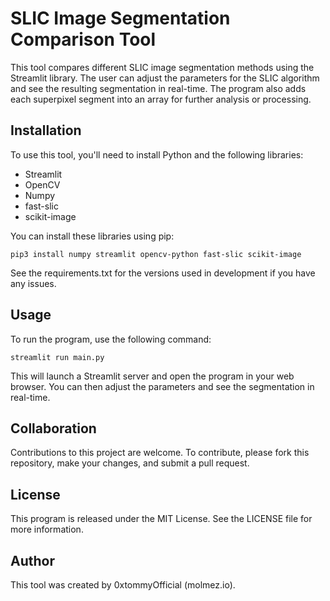 # SLIC Image Segmentation Comparison Tool

This tool compares different SLIC image segmentation methods using the Streamlit library. The user can adjust the parameters for the SLIC algorithm and see the resulting segmentation in real-time. The program also adds each superpixel segment into an array for further analysis or processing.

## Installation

To use this tool, you'll need to install Python and the following libraries:

- Streamlit
- OpenCV
- Numpy
- fast-slic
- scikit-image

You can install these libraries using pip:

`pip3 install numpy streamlit opencv-python fast-slic scikit-image`

See the requirements.txt for the versions used in development if you have any issues.

## Usage

To run the program, use the following command:

`streamlit run main.py`

This will launch a Streamlit server and open the program in your web browser. You can then adjust the parameters and see the segmentation in real-time.

## Collaboration

Contributions to this project are welcome. To contribute, please fork this repository, make your changes, and submit a pull request.

## License

This program is released under the MIT License. See the LICENSE file for more information.

## Author

This tool was created by 0xtommyOfficial (molmez.io).

